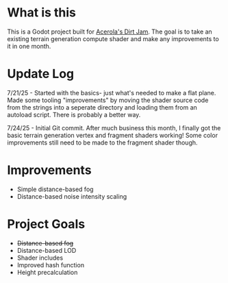 # What is this
This is a Godot project built for [Acerola's Dirt Jam](https://itch.io/jam/acerola-dirt-jam). The goal is to take an existing terrain generation compute shader and make any improvements to it in one month.

# Update Log
7/21/25 - Started with the basics- just what's needed to make a flat plane. Made some tooling "improvements" by moving the shader source code from the strings into a seperate directory and loading them from an autoload script. There is probably a better way.

7/24/25 - Initial Git commit. After much business this month, I finally got the basic terrain generation vertex and fragment shaders working! Some color improvements still need to be made to the fragment shader though.

# Improvements
- Simple distance-based fog
- Distance-based noise intensity scaling

# Project Goals
- ~~Distance-based fog~~
- Distance-based LOD
- Shader includes
- Improved hash function
- Height precalculation